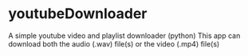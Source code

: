 # youtubeDownloader
A simple youtube video and playlist downloader (python)
This app can download both the audio (.wav) file(s) or the video (.mp4) file(s)
